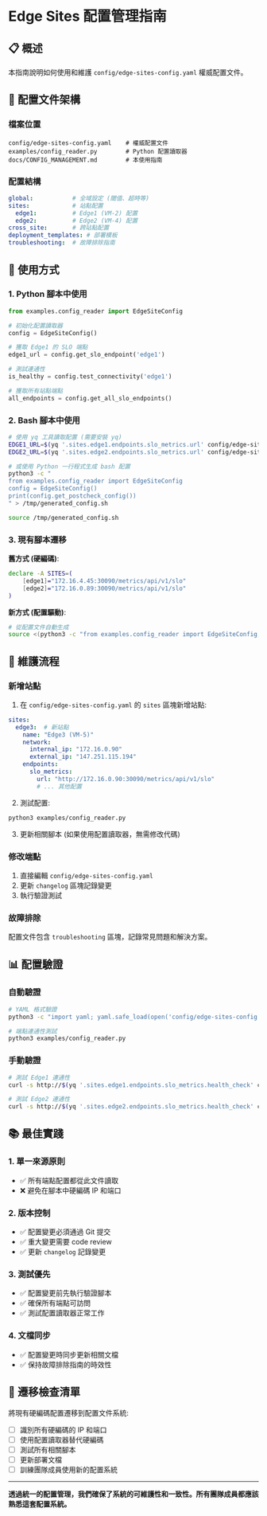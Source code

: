 # Edge Sites 配置管理指南

## 📋 概述

本指南說明如何使用和維護 `config/edge-sites-config.yaml` 權威配置文件。

## 🎯 配置文件架構

### 檔案位置
```
config/edge-sites-config.yaml    # 權威配置文件
examples/config_reader.py        # Python 配置讀取器
docs/CONFIG_MANAGEMENT.md        # 本使用指南
```

### 配置結構
```yaml
global:           # 全域設定 (閾值、超時等)
sites:            # 站點配置
  edge1:          # Edge1 (VM-2) 配置
  edge2:          # Edge2 (VM-4) 配置
cross_site:       # 跨站點配置
deployment_templates: # 部署模板
troubleshooting:  # 故障排除指南
```

## 🚀 使用方式

### 1. Python 腳本中使用

```python
from examples.config_reader import EdgeSiteConfig

# 初始化配置讀取器
config = EdgeSiteConfig()

# 獲取 Edge1 的 SLO 端點
edge1_url = config.get_slo_endpoint('edge1')

# 測試連通性
is_healthy = config.test_connectivity('edge1')

# 獲取所有站點端點
all_endpoints = config.get_all_slo_endpoints()
```

### 2. Bash 腳本中使用

```bash
# 使用 yq 工具讀取配置 (需要安裝 yq)
EDGE1_URL=$(yq '.sites.edge1.endpoints.slo_metrics.url' config/edge-sites-config.yaml)
EDGE2_URL=$(yq '.sites.edge2.endpoints.slo_metrics.url' config/edge-sites-config.yaml)

# 或使用 Python 一行程式生成 bash 配置
python3 -c "
from examples.config_reader import EdgeSiteConfig
config = EdgeSiteConfig()
print(config.get_postcheck_config())
" > /tmp/generated_config.sh

source /tmp/generated_config.sh
```

### 3. 現有腳本遷移

**舊方式 (硬編碼)**:
```bash
declare -A SITES=(
    [edge1]="172.16.4.45:30090/metrics/api/v1/slo"
    [edge2]="172.16.0.89:30090/metrics/api/v1/slo"
)
```

**新方式 (配置驅動)**:
```bash
# 從配置文件自動生成
source <(python3 -c "from examples.config_reader import EdgeSiteConfig; print(EdgeSiteConfig().get_postcheck_config())")
```

## 🔧 維護流程

### 新增站點

1. 在 `config/edge-sites-config.yaml` 的 `sites` 區塊新增站點:

```yaml
sites:
  edge3:  # 新站點
    name: "Edge3 (VM-5)"
    network:
      internal_ip: "172.16.0.90"
      external_ip: "147.251.115.194"
    endpoints:
      slo_metrics:
        url: "http://172.16.0.90:30090/metrics/api/v1/slo"
        # ... 其他配置
```

2. 測試配置:
```bash
python3 examples/config_reader.py
```

3. 更新相關腳本 (如果使用配置讀取器，無需修改代碼)

### 修改端點

1. 直接編輯 `config/edge-sites-config.yaml`
2. 更新 `changelog` 區塊記錄變更
3. 執行驗證測試

### 故障排除

配置文件包含 `troubleshooting` 區塊，記錄常見問題和解決方案。

## 📊 配置驗證

### 自動驗證
```bash
# YAML 格式驗證
python3 -c "import yaml; yaml.safe_load(open('config/edge-sites-config.yaml'))"

# 端點連通性測試
python3 examples/config_reader.py
```

### 手動驗證
```bash
# 測試 Edge1 連通性
curl -s http://$(yq '.sites.edge1.endpoints.slo_metrics.health_check' config/edge-sites-config.yaml | tr -d '"')

# 測試 Edge2 連通性
curl -s http://$(yq '.sites.edge2.endpoints.slo_metrics.health_check' config/edge-sites-config.yaml | tr -d '"')
```

## 📚 最佳實踐

### 1. 單一來源原則
- ✅ 所有端點配置都從此文件讀取
- ❌ 避免在腳本中硬編碼 IP 和端口

### 2. 版本控制
- ✅ 配置變更必須通過 Git 提交
- ✅ 重大變更需要 code review
- ✅ 更新 `changelog` 記錄變更

### 3. 測試優先
- ✅ 配置變更前先執行驗證腳本
- ✅ 確保所有端點可訪問
- ✅ 測試配置讀取器正常工作

### 4. 文檔同步
- ✅ 配置變更時同步更新相關文檔
- ✅ 保持故障排除指南的時效性

## 🎯 遷移檢查清單

將現有硬編碼配置遷移到配置文件系統:

- [ ] 識別所有硬編碼的 IP 和端口
- [ ] 使用配置讀取器替代硬編碼
- [ ] 測試所有相關腳本
- [ ] 更新部署文檔
- [ ] 訓練團隊成員使用新的配置系統

---

**透過統一的配置管理，我們確保了系統的可維護性和一致性。所有團隊成員都應該熟悉這套配置系統。**